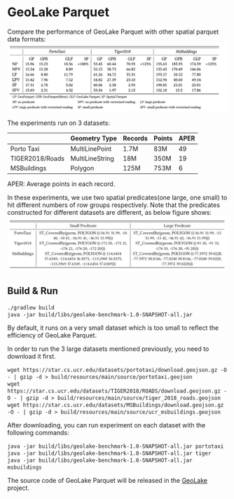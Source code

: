 # GeoLake Parquet

Compare the performance of GeoLake Parquet with other spatial parquet data formats:
![exp-data](figures/geolake-parquet-exp.jpg)

The experiments run on 3 datasets:


|                 | Geometry Type   | Records | Points | APER |
|-----------------|-----------------|---------|--------|------|
| Porto Taxi      | MultiLinePoint  | 1.7M    | 83M    | 49   |
| TIGER2018/Roads | MultiLineString | 18M     | 350M   | 19   |
| MSBuildings     | Polygon         | 125M    | 753M   | 6    |

APER: Average points in each record.

In these experiments, we use two spatial predicates(one large, one small) to hit different numbers of row groups respectively. Note that the predicates constructed for different datasets are different, as below figure shows:
![spatial-predicate](figures/spatialpredicate.png)


## Build & Run

```shell
./gradlew build
java -jar build/libs/geolake-benchmark-1.0-SNAPSHOT-all.jar
```
By default, it runs on a very small dataset which is too small to reflect the efficiency of GeoLake Parquet.


In order to run the 3 large datasets mentioned previously, you need to download it first.

```shell
wget https://star.cs.ucr.edu/datasets/portotaxi/download.geojson.gz -O - | gzip -d > build/resources/main/source/portotaxi.geojson
wget https://star.cs.ucr.edu/datasets/TIGER2018/ROADS/download.geojson.gz -O - | gzip -d > build/resources/main/source/tiger_2018_roads.geojson
wget https://star.cs.ucr.edu/datasets/MSBuildings/download.geojson.gz -O - | gzip -d > build/resources/main/source/ucr_msbuildings.geojson
```

After downloading, you can run experiment on each dataset with the following commands:
```shell
java -jar build/libs/geolake-benchmark-1.0-SNAPSHOT-all.jar portotaxi
java -jar build/libs/geolake-benchmark-1.0-SNAPSHOT-all.jar tiger
java -jar build/libs/geolake-benchmark-1.0-SNAPSHOT-all.jar msbuildings
```

The source code of GeoLake Parquet will be released in the [GeoLake](https://github.com/spatialx-project/geolake) project.
